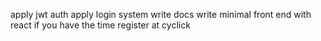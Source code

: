 apply jwt auth 
apply login system 
write docs 
write minimal front end with react if you have the time
register at cyclick